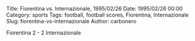 Title: Fiorentina vs. Internazionale, 1995/02/26
Date: 1995/02/26 00:00
Category: sports
Tags: football, football scores, Fiorentina, Internazionale
Slug: fiorentina-vs-internazionale
Author: carbonero


Fiorentina 2 - 2 Internazionale
